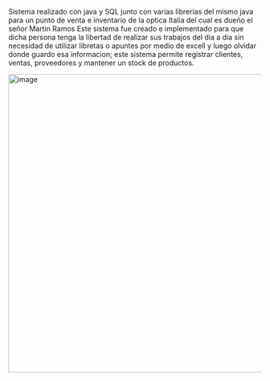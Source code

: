 Sistema realizado con java y SQL junto con varias librerias del mismo java para un punto de venta e inventario de la optica Italia del cual es dueño el señor Martin Ramos
Este sistema fue creado e implementado para que dicha persona tenga la libertad de realizar sus trabajos del dia a dia sin necesidad de utilizar libretas o apuntes por medio de excell y luego olvidar donde guardo esa informacion; este sistema permite registrar clientes, ventas, proveedores y mantener un stock de productos.

<img width="594" alt="image" src="https://github.com/Grareal/Punto-venta-OpticaItalia/assets/64344938/8eb27013-b9e2-4bb0-aeb2-ecfc6a7be31a">
